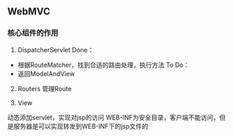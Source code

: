 ## WebMVC
### 核心组件的作用
1. DispatcherServlet
 Done：
- 根据RouteMatcher，找到合适的路由处理，执行方法
To Do：
- 返回ModelAndView

2. Routers
管理Route

3. View


动态添加servlet，实现对jsp的访问
WEB-INF为安全目录，客户端不能访问，但是服务器是可以实现转发到WEB-INF下的jsp文件的

